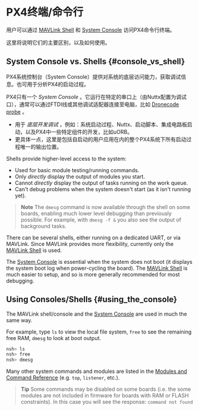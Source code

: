 # PX4终端/命令行

用户可以通过 [MAVLink Shell](../debug/mavlink_shell.md) 和 [System Console](../debug/system_console.md) 访问PX4命令行终端。

这里将说明它们的主要区别，以及如何使用。


## System Console vs. Shells {#console_vs_shell}

PX4系统控制台（System Console）提供对系统的底层访问能力，获取调试信息。也可用于分析PX4的启动过程。

PX4只有一个 *System Console* 。它运行在特定的串口上（由Nuttx配置为调试口），通常可以通过FTDI线或其他调试适配器连接至电脑，比如 [Dronecode probe](https://kb.zubax.com/display/MAINKB/Dronecode+Probe+documentation) 。
- 用于 *底层开发调试* ，例如：系统启动过程、Nuttx、启动脚本、集成电路板启动，以及PX4中一些特定组件的开发，比如uORB。
- 更具体一点，这里是包括自启动的用户应用在内的整个PX4系统下所有启动过程唯一的输出位置。

Shells provide higher-level access to the system:
- Used for basic module testing/running commands.
- Only *directly* display the output of modules you start.
- Cannot *directly* display the output of tasks running on the work queue.
- Can't debug problems when the system doesn't start (as it isn't running yet).

> **Note** The `dmesg` command is now available through the shell on some boards, enabling much lower level debugging than previously possible. For example, with `dmesg -f &` you also see the output of background tasks.

There can be several shells, either running on a dedicated UART, or via MAVLink. Since MAVLink provides more flexibility, currently only the [MAVLink Shell](../debug/mavlink_shell.md) is used.

The [System Console](../debug/system_console.md) is essential when the system does not boot (it displays the system boot log when power-cycling the board). The [MAVLink Shell](../debug/mavlink_shell.md) is much easier to setup, and so is more generally recommended for most debugging.


## Using Consoles/Shells {#using_the_console}

The MAVLink shell/console and the [System Console](../debug/system_console.md) are used in much the same way.

For example, type `ls` to view the local file system, `free` to see the remaining free RAM, `dmesg` to look at boot output.

```bash
nsh> ls
nsh> free
nsh> dmesg
```

Many other system commands and modules are listed in the [Modules and Command Reference](../middleware/modules_main.md) (e.g. `top`, `listener`, etc.).

> **Tip** Some commands may be disabled on some boards (i.e. the some modules are not included in firmware for boards with RAM or FLASH constraints). In this case you will see the response: `command not found`
